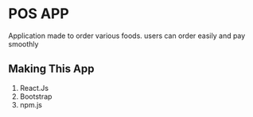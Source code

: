 # POS APP

Application made to order various foods.
users can order easily and pay smoothly

## Making This App

  1. React.Js
  2. Bootstrap
  3. npm.js
